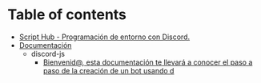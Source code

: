 # Table of contents

* [Script Hub - Programación de entorno con Discord.](README.md)
* [Documentación](docs/README.md)
  * discord-js
    * [Bienvenid@, esta documentación te llevará a conocer el paso a paso de la creación de un bot usando d](docs/discord-js/index.md)

